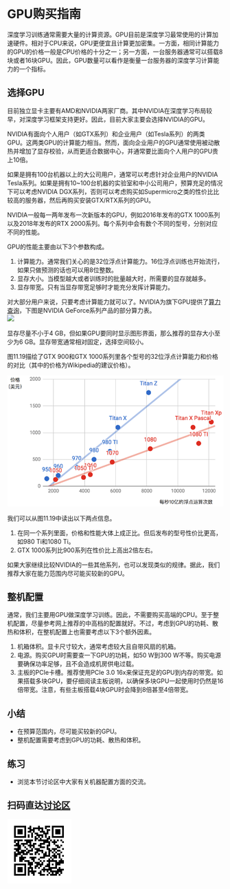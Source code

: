# GPU购买指南

深度学习训练通常需要大量的计算资源。GPU目前是深度学习最常使用的计算加速硬件。相对于CPU来说，GPU更便宜且计算更加密集。一方面，相同计算能力的GPU的价格一般是CPU价格的十分之一；另一方面，一台服务器通常可以搭载8块或者16块GPU。因此，GPU数量可以看作是衡量一台服务器的深度学习计算能力的一个指标。

## 选择GPU

目前独立显卡主要有AMD和NVIDIA两家厂商。其中NVIDIA在深度学习布局较早，对深度学习框架支持更好。因此，目前大家主要会选择NVIDIA的GPU。

NVIDIA有面向个人用户（如GTX系列）和企业用户（如Tesla系列）的两类GPU。这两类GPU的计算能力相当。然而，面向企业用户的GPU通常使用被动散热并增加了显存校验，从而更适合数据中心，并通常要比面向个人用户的GPU贵上10倍。

如果是拥有100台机器以上的大公司用户，通常可以考虑针对企业用户的NVIDIA Tesla系列。如果是拥有10~100台机器的实验室和中小公司用户，预算充足的情况下可以考虑NVIDIA DGX系列，否则可以考虑购买如Supermicro之类的性价比比较高的服务器，然后再购买安装GTX/RTX系列的GPU。

NVIDIA一般每一两年发布一次新版本的GPU，例如2016年发布的GTX 1000系列以及2018年发布的RTX 2000系列。每个系列中会有数个不同的型号，分别对应不同的性能。

GPU的性能主要由以下3个参数构成。

1. 计算能力。通常我们关心的是32位浮点计算能力。16位浮点训练也开始流行，如果只做预测的话也可以用8位整数。
2. 显存大小。当模型越大或者训练时的批量越大时，所需要的显存就越多。
3. 显存带宽。只有当显存带宽足够时才能充分发挥计算能力。

对大部分用户来说，只要考虑计算能力就可以了。NVIDIA为旗下GPU提供了[算力查询](https://developer.nvidia.com/cuda-gpus)，下图是NVIDIA GeForce系列产品的部分算力表。   
![](https://i.imgur.com/GKTzaoZ.png)

显存尽量不小于4 GB，但如果GPU要同时显示图形界面，那么推荐的显存大小至少为6 GB。显存带宽通常相对固定，选择空间较小。

图11.19描绘了GTX 900和GTX 1000系列里各个型号的32位浮点计算能力和价格的对比（其中的价格为Wikipedia的建议价格）。

![浮点计算能力和价格的对比](../img/gtx.png)

我们可以从图11.19中读出以下两点信息。

1. 在同一个系列里面，价格和性能大体上成正比。但后发布的型号性价比更高，如980 Ti和1080 Ti。
2. GTX 1000系列比900系列在性价比上高出2倍左右。

如果大家继续比较NVIDIA的一些其他系列，也可以发现类似的规律。据此，我们推荐大家在能力范围内尽可能买较新的GPU。


## 整机配置

通常，我们主要用GPU做深度学习训练。因此，不需要购买高端的CPU。至于整机配置，尽量参考网上推荐的中高档的配置就好。不过，考虑到GPU的功耗、散热和体积，在整机配置上也需要考虑以下3个额外因素。

1. 机箱体积。显卡尺寸较大，通常考虑较大且自带风扇的机箱。
2. 电源。购买GPU时需要查一下GPU的功耗，如50 W到300 W不等。购买电源要确保功率足够，且不会造成机房供电过载。
3. 主板的PCIe卡槽。推荐使用PCIe 3.0 16x来保证充足的GPU到内存的带宽。如果搭载多块GPU，要仔细阅读主板说明，以确保多块GPU一起使用时仍然是16倍带宽。注意，有些主板搭载4块GPU时会降到8倍甚至4倍带宽。


## 小结

* 在预算范围内，尽可能买较新的GPU。
* 整机配置需要考虑到GPU的功耗、散热和体积。

## 练习

* 浏览本节讨论区中大家有关机器配置方面的交流。



## 扫码直达[讨论区](https://discuss.gluon.ai/t/topic/1177)

![](../img/qr_buy-gpu.svg)
